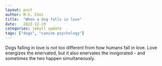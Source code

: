 ```yaml
---
layout: post
author: M.S. Choi
title:  "When a dog falls in love"
date:   2022-12-19
categories: jekyll update
tags: ["dogs", "canine psychology"]
---
```

Dogs falling in love is not too different from how humans fall in love. Love energizes the enervated, but it also enervates the invigorated - and sometimes the two happen simultaneously.